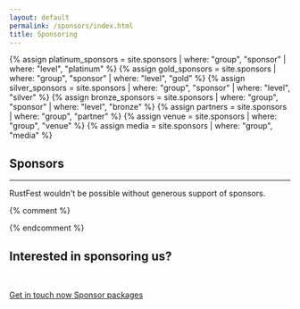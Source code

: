 ```yaml
---
layout: default
permalink: /sponsors/index.html
title: Sponsoring
---
```


{% assign platinum_sponsors = site.sponsors | where: "group", "sponsor" | where: "level", "platinum" %}
{% assign gold_sponsors = site.sponsors | where: "group", "sponsor" | where: "level", "gold" %}
{% assign silver_sponsors = site.sponsors | where: "group", "sponsor" | where: "level", "silver" %}
{% assign bronze_sponsors = site.sponsors | where: "group", "sponsor" | where: "level", "bronze" %}
{% assign partners = site.sponsors | where: "group", "partner" %}
{% assign venue = site.sponsors | where: "group", "venue" %}
{% assign media = site.sponsors | where: "group", "media" %}

<div class="popout sponsors">
    <section>
        <h1>Sponsors</h1>
        <hr />
        <p>RustFest wouldn't be possible without generous support of sponsors.</p>
    </section>
</div>

{% comment %}

<!--

<div class="popout sponsors">
  <section>
    <h1>Sponsors</h1>
    <hr />
    <p>
      RustFest wouldn't be possible without the generous support of these fine folks:
    </p>
      <ul class="primary">
        {% for sponsor in platinum_sponsors %}
          <li><a href="{{sponsor.link}}" title="{{sponsor.name}}"><img src="/assets/sponsors/{{sponsor.slug}}.{% if sponsor.png %}png{% else %}svg{% endif %}" /></a></li>
          {% if sponsor.desc %}
          <li><p>{{sponsor.desc}}</p></li>
          {% endif %}
        {% endfor %}
        {% for sponsor in gold_sponsors %}
          <li><a href="{{sponsor.link}}" title="{{sponsor.name}}"><img src="/assets/sponsors/{{sponsor.slug}}.{% if sponsor.png %}png{% else %}svg{% endif %}" /></a></li>
          {% if sponsor.desc %}
          <li><p>{{sponsor.desc}}</p></li>
          {% endif %}
        {% endfor %}
        {% for sponsor in silver_sponsors %}
          <li><a href="{{sponsor.link}}" title="{{sponsor.name}}"><img src="/assets/sponsors/{{sponsor.slug}}.{% if sponsor.png %}png{% else %}svg{% endif %}" /></a></li>
          {% if sponsor.desc %}
          <li><p>{{sponsor.desc}}</p></li>
          {% endif %}
        {% endfor %}
        {% for sponsor in bronze_sponsors %}
          <li><a href="{{sponsor.link}}" title="{{sponsor.name}}"><img src="/assets/sponsors/{{sponsor.slug}}.{% if sponsor.png %}png{% else %}svg{% endif %}" /></a></li>
          {% if sponsor.desc %}
          <li><p>{{sponsor.desc}}</p></li>
          {% endif %}
        {% endfor %}
      </ul>
  </section>

  <section>
    <h2>Partners</h2>
    <hr />
      <ul>
        {% for sponsor in partners %}
          <li><a href="{{sponsor.link}}" title="{{sponsor.name}}"><img src="/assets/sponsors/{{sponsor.slug}}.{% if sponsor.png %}png{% else %}svg{% endif %}" /></a></li>
          {% if sponsor.desc %}
          <li><p>{{sponsor.desc}}</p></li>
          {% endif %}
        {% endfor %}
      </ul>
  </section>

  <section>
    <h2>Media Partner</h2>
    <hr />
      <ul>
        {% for sponsor in media %}
          <li><a href="{{sponsor.link}}" title="{{sponsor.name}}"><img src="/assets/sponsors/{{sponsor.slug}}.{% if sponsor.png %}png{% else %}svg{% endif %}" /></a></li>
          {% if sponsor.desc %}
          <li><p>{{sponsor.desc}}</p></li>
          {% endif %}
        {% endfor %}
      </ul>
  </section>

  <section>
    <h2>Venues</h2>
    <hr />
      <ul>
        {% for sponsor in venue %}
          <li><a href="{{sponsor.link}}" title="{{sponsor.name}}"><img src="/assets/sponsors/{{sponsor.slug}}.{% if sponsor.png %}png{% else %}svg{% endif %}" /></a></li>
          {% if sponsor.desc %}
          <li><p>{{sponsor.desc}}</p></li>
          {% endif %}
        {% endfor %}
      </ul>
  </section>

</div>

-->
{% endcomment %}

<section class="whitewithwheel">
  <h2>Interested in sponsoring us?</h2>
  <br />
  <p>
    <a class="button" href="mailto:team@rustfest.eu">
      Get in touch now
    </a>
    <a class="button" href="/sponsors/packages/">
      Sponsor packages
    </a>
  </p>
</section>
